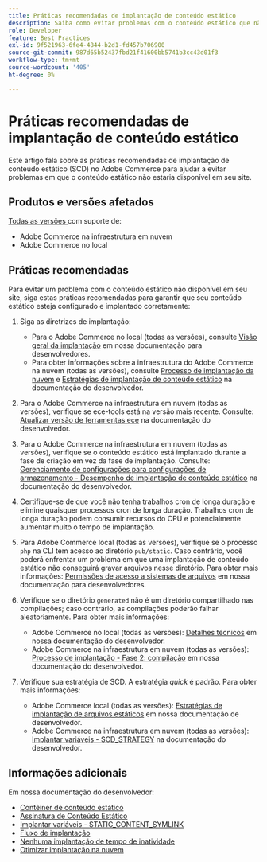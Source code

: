 ```yaml
---
title: Práticas recomendadas de implantação de conteúdo estático
description: Saiba como evitar problemas com o conteúdo estático que não aparece em sua loja do Adobe Commerce.
role: Developer
feature: Best Practices
exl-id: 9f521963-6fe4-4844-b2d1-fd457b706900
source-git-commit: 987d65b52437fbd21f41600bb5741b3cc43d01f3
workflow-type: tm+mt
source-wordcount: '405'
ht-degree: 0%

---
```


# Práticas recomendadas de implantação de conteúdo estático

Este artigo fala sobre as práticas recomendadas de implantação de conteúdo estático (SCD) no Adobe Commerce para ajudar a evitar problemas em que o conteúdo estático não estaria disponível em seu site.

## Produtos e versões afetados

[Todas as versões ](../../../release/versions.md) com suporte de:

* Adobe Commerce na infraestrutura em nuvem
* Adobe Commerce no local

## Práticas recomendadas

Para evitar um problema com o conteúdo estático não disponível em seu site, siga estas práticas recomendadas para garantir que seu conteúdo estático esteja configurado e implantado corretamente:

1. Siga as diretrizes de implantação:
   * Para o Adobe Commerce no local (todas as versões), consulte [Visão geral da implantação](../../../configuration/deployment/overview.md) em nossa documentação para desenvolvedores.
   * Para obter informações sobre a infraestrutura do Adobe Commerce na nuvem (todas as versões), consulte [Processo de implantação da nuvem](https://experienceleague.adobe.com/pt-br/docs/commerce-cloud-service/user-guide/develop/deploy/process) e [Estratégias de implantação de conteúdo estático](https://experienceleague.adobe.com/pt-br/docs/commerce-cloud-service/user-guide/develop/deploy/static-content) na documentação do desenvolvedor.

1. Para o Adobe Commerce na infraestrutura em nuvem (todas as versões), verifique se ece-tools está na versão mais recente. Consulte: [Atualizar versão de ferramentas ece](https://experienceleague.adobe.com/pt-br/docs/commerce-cloud-service/user-guide/release-notes/ece-tools-package) na documentação do desenvolvedor.
1. Para o Adobe Commerce na infraestrutura em nuvem (todas as versões), verifique se o conteúdo estático está implantado durante a fase de criação em vez da fase de implantação. Consulte: [Gerenciamento de configurações para configurações de armazenamento - Desempenho de implantação de conteúdo estático](https://experienceleague.adobe.com/pt-br/docs/commerce-cloud-service/user-guide/configure-store/store-settings#cloud-confman-scd-over) na documentação do desenvolvedor.
1. Certifique-se de que você não tenha trabalhos cron de longa duração e elimine quaisquer processos cron de longa duração. Trabalhos cron de longa duração podem consumir recursos do CPU e potencialmente aumentar muito o tempo de implantação.
1. Para Adobe Commerce local (todas as versões), verifique se o processo `php` na CLI tem acesso ao diretório `pub/static`. Caso contrário, você poderá enfrentar um problema em que uma implantação de conteúdo estático não conseguirá gravar arquivos nesse diretório. Para obter mais informações: [Permissões de acesso a sistemas de arquivos](https://experienceleague.adobe.com/docs/commerce-operations/configuration-guide/deployment/file-system-permissions.html?lang=pt-BR) em nossa documentação para desenvolvedores.
1. Verifique se o diretório `generated` não é um diretório compartilhado nas compilações; caso contrário, as compilações poderão falhar aleatoriamente. Para obter mais informações:
   * Adobe Commerce no local (todas as versões): [Detalhes técnicos](https://experienceleague.adobe.com/docs/commerce-operations/configuration-guide/deployment/technical-details.html?lang=pt-BR) em nossa documentação do desenvolvedor.
   * Adobe Commerce na infraestrutura em nuvem (todas as versões): [Processo de implantação - Fase 2: compilação](https://experienceleague.adobe.com/pt-br/docs/commerce-cloud-service/user-guide/develop/deploy/best-practices#cloud-deploy-over-phases-build) em nossa documentação do desenvolvedor.

1. Verifique sua estratégia de SCD. A estratégia *quick* é padrão. Para obter mais informações:
   * Adobe Commerce local (todas as versões): [Estratégias de implantação de arquivos estáticos](https://experienceleague.adobe.com/docs/commerce-operations/configuration-guide/cli/static-view/static-view-file-strategy.html?lang=pt-BR) em nossa documentação de desenvolvedor.
   * Adobe Commerce na infraestrutura em nuvem (todas as versões): [Implantar variáveis - SCD\_STRATEGY](https://experienceleague.adobe.com/pt-br/docs/commerce-cloud-service/user-guide/configure/env/stage/variables-deploy#scd_strategy) na documentação do desenvolvedor.

## Informações adicionais

Em nossa documentação do desenvolvedor:

* [Contêiner de conteúdo estático](https://developer.adobe.com/commerce/admin-developer/pattern-library/containers/static-content/)
* [Assinatura de Conteúdo Estático](https://experienceleague.adobe.com/docs/commerce-operations/configuration-guide/cache/static-content-signing.html?lang=pt-BR)
* [Implantar variáveis - STATIC\_CONTENT\_SYMLINK](https://experienceleague.adobe.com/pt-br/docs/commerce-cloud-service/user-guide/configure/env/stage/variables-deploy#static_content_symlink)
* [Fluxo de implantação](../../../performance/deployment-flow.md)
* [Nenhuma implantação de tempo de inatividade](https://experienceleague.adobe.com/pt-br/docs/commerce-cloud-service/user-guide/develop/deploy/reduce-downtime)
* [Otimizar implantação na nuvem](https://experienceleague.adobe.com/pt-br/docs/commerce-cloud-service/user-guide/develop/deploy/optimization)
